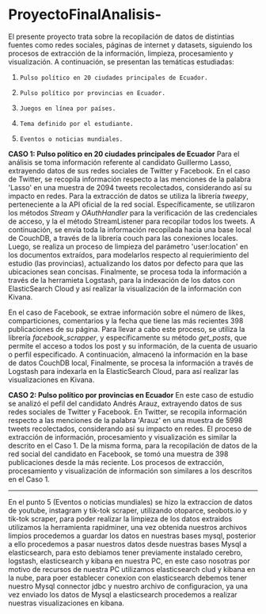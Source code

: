 # ProyectoFinalAnalisis-
El presente proyecto trata sobre la recopilación de datos de distintias fuentes como redes sociales, páginas de internet y datasets, siguiendo los procesos de extracción de la información, limpieza, procesamiento y visualización. A continuación, se presentan las temáticas estudiadas:

1.     Pulso político en 20 ciudades principales de Ecuador.
2.     Pulso político por provincias en Ecuador.
3.     Juegos en línea por países.
4.     Tema definido por el estudiante.
5.     Eventos o noticias mundiales.


**CASO 1: Pulso político en 20 ciudades principales de Ecuador**
Para el análisis se toma información referente al candidato Guillermo Lasso, extrayendo datos de sus redes sociales de Twitter y Facebook. En el caso de Twitter, se recopila información respecto a las menciones de la palabra 'Lasso' en una muestra de 2094 tweets recolectados, considerando así su impacto en redes. Para la extracción de datos se utiliza la librería _tweepy_, perteneciente a la API oficial de la red social. Específicamente, se utilizaron los métodos _Stream_ y _OAuthHandler_ para la verificación de las credenciales de acceso, y la el método StreamListener para recopilar todos los tweets. A continuación, se envía toda la información recopilada hacia una base local de CouchDB, a través de la librería couch para las conexiones locales. Luego, se realiza un proceso de limpieza del parámetro 'user:location' en los documentos extraídos, para modelarlos respecto al requierimiento del estudio (las provincias), actualizando los datos por defecto para que las ubicaciones sean concisas. Finalmente, se procesa toda la información a través de la herramieta Logstash, para la indexación de los datos con ElasticSearch Cloud y así realizar la visualización de la información con Kivana.

En el caso de Facebook, se extrae información sobre el número de likes, comparticiones, comentarios y la fecha que tiene las más recientes 398 publicaciones de su página. Para llevar a cabo este proceso, se utiliza la librería _facebook_scrapper_, y específicamente su método _get_posts_, que permite el acceso a todos los post y su información, de la cuenta de usuario o perfil especificado. A continuación, almacenó la información en la base de datos CouchDB local, Finalmente, se procesa la información a través de Logstash para indexarla en la ElasticSearch Cloud, para así realizar las visualizaciones en Kivana.

**CASO 2: Pulso político por provincias en Ecuador**
En este caso de estudio se analizó el pefil del candidato Andrés Arauz, extrayendo datos de sus redes sociales de Twitter y Facebook. En Twitter, se recopila información respecto a las menciones de la palabra 'Arauz' en una muestra de 5998 tweets recolectados, considerando así su impacto en redes. El proceso de extracción de información, procesamiento y visualización es similar la descrito en el Caso 1. De la misma forma, para la recopilación de datos de la red social del candidato en Facebook, se tomó una muestra de 398 publicaciones desde la más reciente. Los procesos de extracción, procesamiento y visualización de información son similares a los descritos en el Caso 1.
____________________________________________________________________________________________________________________________________________________________________________

En el punto 5 (Eventos o noticias mundiales) se hizo la extraccion de datos de youtube, instagram y tik-tok scraper, utilizando otoparce, seobots.io y tik-tok scraper, 
para poder realizar la limpieza de los datos extraidos utilizamos la herramienta rapidminer, una vez obtenida nuestros archivos limpios procedemos a guardar los datos 
en nuestras bases mysql, posterior a ello procedemos a pasar nuestros datos desde nuestras bases Mysql a elasticsearch, para esto debiamos tener previamente instalado 
cerebro, logstash, elasticsearch y kibana en nuestra PC, en este caso nosotras por motivo de recursos de nuestra PC utilizamos elasticsearch clud y kibana en la nube, 
para poer establecer conexion con elasticsearch debemos tener nuestro Mysql connector jdbc y nuestro archivo de configuracion, ya una vez enviado los datos de Mysql a 
elasticsearch procedemos a realizar nuestras visualizaciones en kibana.   
 
